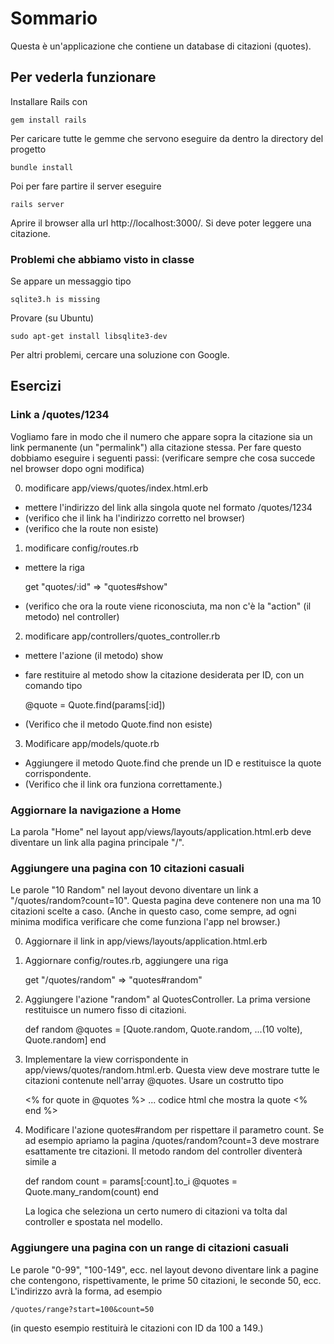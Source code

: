 
# Sommario

Questa è un'applicazione che contiene un database di citazioni (quotes).  


## Per vederla funzionare

Installare Rails con

    gem install rails
  
Per caricare tutte le gemme che servono eseguire da dentro la directory del progetto

    bundle install
  
Poi per fare partire il server eseguire

    rails server

Aprire il browser alla url http://localhost:3000/.  Si deve poter leggere una citazione.


### Problemi che abbiamo visto in classe

Se appare un messaggio tipo

    sqlite3.h is missing
    
Provare (su Ubuntu)

    sudo apt-get install libsqlite3-dev

Per altri problemi, cercare una soluzione con Google.


## Esercizi


### Link a /quotes/1234

Vogliamo fare in modo che il numero che appare sopra la citazione sia un link permanente (un "permalink") alla citazione stessa.  Per fare questo dobbiamo eseguire i seguenti passi: (verificare sempre che cosa succede nel browser dopo ogni modifica)

0. modificare app/views/quotes/index.html.erb
  - mettere l'indirizzo del link alla singola quote nel formato /quotes/1234
  - (verifico che il link ha l'indirizzo corretto nel browser)
  - (verifico che la route non esiste)

1. modificare config/routes.rb
  - mettere la riga
     
      get "quotes/:id" => "quotes#show"

  - (verifico che ora la route viene riconosciuta, ma non c'è la "action" (il metodo) nel controller)

2. modificare app/controllers/quotes_controller.rb
  - mettere l'azione (il metodo) show
  - fare restituire al metodo show la citazione desiderata per ID, con un comando tipo
  
      @quote = Quote.find(params[:id])
      
  - (Verifico che il metodo Quote.find non esiste)

3. Modificare app/models/quote.rb
  - Aggiungere il metodo Quote.find che prende un ID e restituisce la quote corrispondente.
  - (Verifico che il link ora funziona correttamente.)

### Aggiornare la navigazione a Home

La parola "Home" nel layout app/views/layouts/application.html.erb deve diventare un link alla pagina principale "/".

### Aggiungere una pagina con 10 citazioni casuali

Le parole "10 Random" nel layout devono diventare un link a "/quotes/random?count=10". Questa pagina deve contenere non una ma 10 citazioni scelte a caso.  (Anche in questo caso, come sempre, ad ogni minima modifica verificare che come funziona l'app nel browser.)

0. Aggiornare il link in app/views/layouts/application.html.erb

1. Aggiornare config/routes.rb, aggiungere una riga

    get "/quotes/random" => "quotes#random"

2. Aggiungere l'azione "random" al QuotesController.  La prima versione restituisce un numero fisso di citazioni.

    def random
      @quotes = [Quote.random, Quote.random, ...(10 volte), Quote.random]
    end

3. Implementare la view corrispondente in app/views/quotes/random.html.erb. Questa view deve mostrare tutte le citazioni contenute nell'array @quotes.  Usare un costrutto tipo

    <% for quote in @quotes %>
      ... codice html che mostra la quote
    <% end %>

4. Modificare l'azione quotes#random per rispettare il parametro count. Se ad esempio apriamo la pagina /quotes/random?count=3 deve mostrare esattamente tre citazioni. Il metodo random del controller diventerà simile a

    def random
      count = params[:count].to_i
      @quotes = Quote.many_random(count)
    end

    La logica che seleziona un certo numero di citazioni va tolta dal controller e spostata nel modello.


### Aggiungere una pagina con un range di citazioni casuali

Le parole "0-99", "100-149", ecc. nel layout devono diventare link a pagine che contengono, rispettivamente, le prime 50 citazioni, le seconde 50, ecc.  L'indirizzo avrà la forma, ad esempio

    /quotes/range?start=100&count=50
    
(in questo esempio restituirà le citazioni con ID da 100 a 149.)



    
